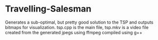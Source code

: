 # Travelling-Salesman
Generates a sub-optimal, but pretty good solution to the TSP and outputs bitmaps for visualization.
tsp.cpp is the main file, tsp.mkv is a video file created from the generated jpegs using ffmpeg
compiled using g++
